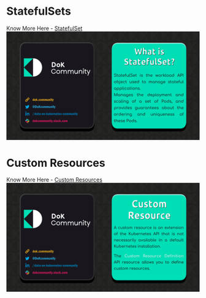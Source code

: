 # StatefulSets

Know More Here - [StatefulSet](https://kubernetes.io/docs/concepts/overview/what-is-kubernetes/)
<img src="Images\StatefulSet.png">


# Custom Resources

Know More Here - [Custom Resources](https://kubernetes.io/docs/concepts/extend-kubernetes/api-extension/custom-resources/)
<img src="Images\Custom-Resource.png">
